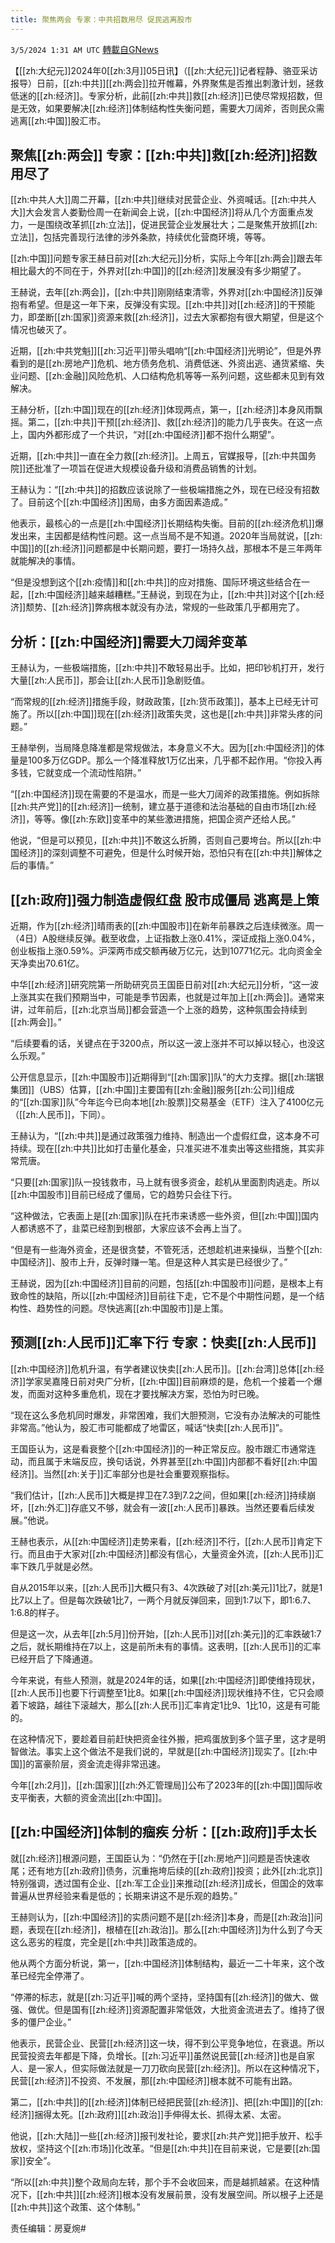 ```yaml
---
title: 聚焦两会 专家：中共招数用尽 促民逃离股市
---
```

`3/5/2024 1:31 AM UTC` [轉載自GNews](https://gnews.org/articles/2365306)

【[[zh:大纪元]]2024年0[[zh:3月]]05日讯】（[[zh:大纪元]]记者程静、骆亚采访报导）日前，[[zh:中共]][[zh:两会]]拉开帷幕，外界聚焦是否推出刺激计划，拯救低迷的[[zh:经济]]。专家分析，此前[[zh:中共]]救[[zh:经济]]已使尽常规招数，但是无效，如果要解决[[zh:经济]]体制结构性失衡问题，需要大刀阔斧，否则民众需逃离[[zh:中国]]股汇市。

## 聚焦[[zh:两会]] 专家：[[zh:中共]]救[[zh:经济]]招数用尽了

[[zh:中共人大]]周二开幕，[[zh:中共]]继续对民营企业、外资喊话。[[zh:中共人大]]大会发言人娄勤俭周一在新闻会上说，[[zh:中国经济]]将从几个方面重点发力，一是围绕改革抓[[zh:立法]]，促进民营企业发展壮大；二是聚焦开放抓[[zh:立法]]，包括完善现行法律的涉外条款，持续优化营商环境，等等。

[[zh:中国]]问题专家王赫日前对[[zh:大纪元]]分析，实际上今年[[zh:两会]]跟去年相比最大的不同在于，外界对[[zh:中国]]的[[zh:经济]]发展没有多少期望了。

王赫说，去年[[zh:两会]]，[[zh:中共]]刚刚结束清零，外界对[[zh:中国经济]]反弹抱有希望。但是这一年下来，反弹没有实现。[[zh:中共]]对[[zh:经济]]的干预能力，即垄断[[zh:国家]]资源来救[[zh:经济]]，过去大家都抱有很大期望，但是这个情况也破灭了。

近期，[[zh:中共党魁]][[zh:习近平]]带头唱响“[[zh:中国经济]]光明论”，但是外界看到的是[[zh:房地产]]危机、地方债务危机、消费低迷、外资出逃、通货紧缩、失业问题、[[zh:金融]]风险危机、人口结构危机等等一系列问题，这些都未见到有效解决。

王赫分析，[[zh:中国]]现在的[[zh:经济]]体现两点，第一，[[zh:经济]]本身风雨飘摇。第二，[[zh:中共]]干预[[zh:经济]]、救[[zh:经济]]的能力几乎丧失。在这一点上，国内外都形成了一个共识，“对[[zh:中国经济]]都不抱什么期望”。

近期，[[zh:中共]]一直在全力救[[zh:经济]]。上周五，官媒报导，[[zh:中共国务院]]还批准了一项旨在促进大规模设备升级和消费品销售的计划。

王赫认为：“[[zh:中共]]的招数应该说除了一些极端措施之外，现在已经没有招数了。目前这个[[zh:中国经济]]困局，由多方面因素造成。”

他表示，最核心的一点是[[zh:中国经济]]长期结构失衡。目前的[[zh:经济危机]]爆发出来，主因都是结构性问题。这一点当局不是不知道。2020年当局就说，[[zh:中国]]的[[zh:经济]]问题都是中长期问题，要打一场持久战，那根本不是三年两年就能解决的事情。

“但是没想到这个[[zh:疫情]]和[[zh:中共]]的应对措施、国际环境这些结合在一起，[[zh:中国经济]]越来越糟糕。”王赫说，到现在为止，[[zh:中共]]对这个[[zh:经济]]颓势、[[zh:经济]]弊病根本就没有办法，常规的一些政策几乎都用完了。

## 分析：[[zh:中国经济]]需要大刀阔斧变革

王赫认为，一些极端措施，[[zh:中共]]不敢轻易出手。比如，把印钞机打开，发行大量[[zh:人民币]]，那会让[[zh:人民币]]急剧贬值。

“而常规的[[zh:经济]]措施手段，财政政策，[[zh:货币政策]]，基本上已经无计可施了。所以[[zh:中国]]现在[[zh:经济]]政策失灵，这也是[[zh:中共]]非常头疼的问题。”

王赫举例，当局降息降准都是常规做法，本身意义不大。因为[[zh:中国经济]]的体量是100多万亿GDP。那么一个降准释放1万亿出来，几乎都不起作用。“你投入再多钱，它就变成一个流动性陷阱。”

“[[zh:中国经济]]现在需要的不是温水，而是一些大刀阔斧的政策措施。例如拆除[[zh:共产党]]的[[zh:经济]]一统制，建立基于道德和法治基础的自由巿场[[zh:经济]]，等等。像[[zh:东欧]]变革中的某些激进措施，把国企资产还给人民。”

他说，“但是可以预见，[[zh:中共]]不敢这么折腾，否则自己要垮台。所以[[zh:中国经济]]的深刻调整不可避免，但是什么时候开始，恐怕只有在[[zh:中共]]解体之后的事情。”

## [[zh:政府]]强力制造虚假红盘 股市成僵局 逃离是上策

近期，作为[[zh:经济]]晴雨表的[[zh:中国股市]]在新年前暴跌之后连续微涨。周一（4日）A股继续反弹。截至收盘，上证指数上涨0.41%，深证成指上涨0.04%，创业板指上涨0.59%。沪深两市成交额再破万亿元，达到10771亿元。北向资金全天净卖出70.61亿。

中华[[zh:经济]]研究院第一所助研究员王国臣日前对[[zh:大纪元]]分析，“这一波上涨其实在我们预期当中，可能是季节因素，也就是过年加上[[zh:两会]]。通常来讲，过年前后，[[zh:北京当局]]都会营造一个上涨的趋势，这种氛围会持续到[[zh:两会]]。”

“后续要看的话，关键点在于3200点，所以这一波上涨并不可以掉以轻心，也没这么乐观。”

公开信息显示，[[zh:中国股市]]近期得到“[[zh:国家]]队”的大力支撑。据[[zh:瑞银集团]]（UBS）估算，[[zh:中国]]主要国有[[zh:金融]]服务[[zh:公司]]组成的“[[zh:国家]]队”今年迄今已向本地[[zh:股票]]交易基金（ETF）注入了4100亿元（[[zh:人民币]]，下同）。

王赫认为，“[[zh:中共]]是通过政策强力维持、制造出一个虚假红盘，这本身不可持续。现在[[zh:中共]]比如打击量化基金，只准买进不准卖出等这些措施，其实非常荒唐。

“只要[[zh:国家]]队一投钱救市，马上就有很多资金，趁机从里面割肉逃走。所以[[zh:中国股市]]目前已经成了僵局，它的趋势只会往下行。

“这种做法，它表面上是[[zh:国家]]队在托市来诱惑一些外资，但[[zh:中国]]国内人都诱惑不了，韭菜已经割到根部，大家应该不会再上当了。

“但是有一些海外资金，还是很贪婪，不管死活，还想趁机进来操纵，当整个[[zh:中国经济]]、股市上升，反弹时赚一笔。但是这种人其实是已经很少了。”

王赫说，因为[[zh:中国经济]]目前的问题，包括[[zh:中国股市]]问题，是根本上有致命性的缺陷，所以[[zh:中国经济]]目前往下走，它不是个中期性问题，是一个结构性、趋势性的问题。尽快逃离[[zh:中国股市]]是上策。

## 预测[[zh:人民币]]汇率下行 专家：快卖[[zh:人民币]]

[[zh:中国经济]]危机升温，有学者建议快卖[[zh:人民币]]。[[zh:台湾]]总体[[zh:经济]]学家吴嘉隆日前对央广分析，[[zh:中国]]目前麻烦的是，危机一个接着一个爆发，而面对这种多重危机，现在才要找解决方案，恐怕为时已晚。

“现在这么多危机同时爆发，非常困难，我们大胆预测，它没有办法解决的可能性非常高。”他认为，股汇市可能都成了地雷区，喊话“快卖[[zh:人民币]]”。

王国臣认为，这是看衰整个[[zh:中国经济]]的一种正常反应。股市跟汇市通常连动，而且属于末端反应，换句话说，外界甚至[[zh:中国]]内部都不看好[[zh:中国经济]]。当然[[zh:关于]]汇率部分也是社会重要观察指标。

“我们估计，[[zh:人民币]]大概是捍卫在7.3到7.2之间，但如果[[zh:经济]]持续崩坏，[[zh:外汇]]存底又不够，就会有一波[[zh:人民币]]暴跌。当然还要看后续发展。”他说。

王赫也表示，从[[zh:中国经济]]走势来看，[[zh:经济]]不行，[[zh:人民币]]肯定下行。而且由于大家对[[zh:中国经济]]都没有信心，大量资金外流，[[zh:人民币]]汇率下跌几乎就是必然。

自从2015年以来，[[zh:人民币]]大概只有3、4次跌破了对[[zh:美元]]1比7，就是1比7以上了。但是每次跌破1比7，一两个月就反弹回来，回到1:7以下，即1:6.7、1:6.8的样子。

但是这一次，从去年[[zh:5月]]份开始，[[zh:人民币]]对[[zh:美元]]的汇率跌破1:7之后，就长期维持在7以上，这是前所未有的事情。这表明，[[zh:人民币]]的汇率已经开启了下降通道。

今年来说，有些人预测，就是2024年的话，如果[[zh:中国经济]]即使维持现状，[[zh:人民币]]也要下行调整至1比8。如果[[zh:中国经济]]现状维持不住，它只会顺着下坡路，越往下滚越大，那么[[zh:人民币]]汇率肯定1比9、1比10，这是有可能的。

在这种情况下，要趁着目前赶快把资金往外搬，把鸡蛋放到多个篮子里，这才是明智做法。事实上这个做法不是我们说的，早就是[[zh:中国经济]]现实了。[[zh:中国]]的富豪阶层，资金流走得非常迅速。

今年[[zh:2月]]，[[zh:国家]][[zh:外汇管理局]]公布了2023年的[[zh:中国]]国际收支平衡表，大额的资金流出[[zh:中国]]。

## [[zh:中国经济]]体制的痼疾 分析：[[zh:政府]]手太长

就[[zh:经济]]根源问题，王国臣认为：“仍然在于[[zh:房地产]]问题是否快速收尾；还有地方[[zh:政府]]债务，沉重拖垮后续的[[zh:政府]]投资；此外[[zh:北京]]特别强调，透过国有企业、[[zh:军工企业]]来推动[[zh:经济]]成长，但国企的效率普遍从世界经验来看是低的；长期来讲这不是乐观的趋势。”

王赫则认为，[[zh:中国经济]]的实质问题不是[[zh:经济]]本身，而是[[zh:政治]]问题，表现在[[zh:经济]]，根植在[[zh:政治]]。那么[[zh:中国经济]]为什么到了今天这么恶劣的程度，完全是[[zh:中共]]政策造成的。

他从两个方面分析说，第一，[[zh:中国经济]]体制结构，最近一二十年来，这个改革已经完全停滞了。

“停滞的标志，就是[[zh:习近平]]喊的两个坚持，坚持国有[[zh:经济]]的做大、做强、做优。但是国有[[zh:经济]]资源配置非常低效，大批资金流进去了。维持了很多的僵尸企业。”

他表示，民营企业、民营[[zh:经济]]这一块，得不到公平竞争地位，在衰退。所以民营投资去年都是下降，负增长。[[zh:习近平]]虽然说民营[[zh:经济]]也是自家人、是一家人，但实际做法就是一刀刀砍向民营[[zh:经济]]。所以在这种情况下，民营[[zh:经济]]不投资、不发展，那[[zh:中国经济]]根本就不可能有出路。

第二，[[zh:中共]]的[[zh:经济]]体制已经把民营[[zh:经济]]、把[[zh:中国]]的[[zh:经济]]捆得太死。[[zh:政府]][[zh:政治]]手伸得太长、抓得太紧、太密。

他说，[[zh:大陆]]一些[[zh:经济]]报刊发社论，要求[[zh:共产党]]把手放开、松手放权，坚持这个[[zh:市场]]化改革。“但是[[zh:中共]]在目前来说，它是要[[zh:国家]]安全”。

“所以[[zh:中共]]整个政局向左转，那个手不会收回来，而是越抓越紧。在这种情况下，[[zh:中共]][[zh:经济]]根本没有发展前景，没有发展空间。所以根子上还是[[zh:中共]]这个政策、这个体制。”

责任编辑：房夏焥#
